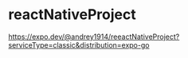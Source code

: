 # reactNativeProject

https://expo.dev/@andrey1914/reeactNativeProject?serviceType=classic&distribution=expo-go
